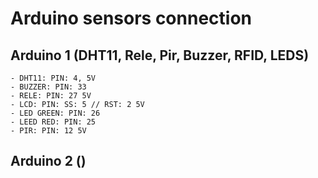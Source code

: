 # Arduino sensors connection

## Arduino 1 (DHT11, Rele, Pir, Buzzer, RFID, LEDS)
    - DHT11: PIN: 4, 5V
    - BUZZER: PIN: 33
    - RELE: PIN: 27 5V
    - LCD: PIN: SS: 5 // RST: 2 5V
    - LED GREEN: PIN: 26 
    - LEED RED: PIN: 25
    - PIR: PIN: 12 5V

## Arduino 2 ()